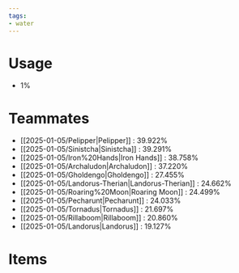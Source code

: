 ```yaml
---
tags:
- water
---
```

# Usage
- 1%
# Teammates
- [[2025-01-05/Pelipper|Pelipper]] : 39.922%
- [[2025-01-05/Sinistcha|Sinistcha]] : 39.291%
- [[2025-01-05/Iron%20Hands|Iron Hands]] : 38.758%
- [[2025-01-05/Archaludon|Archaludon]] : 37.220%
- [[2025-01-05/Gholdengo|Gholdengo]] : 27.455%
- [[2025-01-05/Landorus-Therian|Landorus-Therian]] : 24.662%
- [[2025-01-05/Roaring%20Moon|Roaring Moon]] : 24.499%
- [[2025-01-05/Pecharunt|Pecharunt]] : 24.033%
- [[2025-01-05/Tornadus|Tornadus]] : 21.697%
- [[2025-01-05/Rillaboom|Rillaboom]] : 20.860%
- [[2025-01-05/Landorus|Landorus]] : 19.127%
# Items